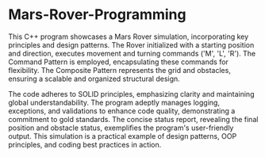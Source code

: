 # Mars-Rover-Programming

This C++ program showcases a Mars Rover simulation, incorporating key principles and design patterns. The Rover initialized with a starting position and direction, executes movement and turning commands ('M', 'L', 'R'). The Command Pattern is employed, encapsulating these commands for flexibility. The Composite Pattern represents the grid and obstacles, ensuring a scalable and organized structural design.

The code adheres to SOLID principles, emphasizing clarity and maintaining global understandability. The program adeptly manages logging, exceptions, and validations to enhance code quality, demonstrating a commitment to gold standards. The concise status report, revealing the final position and obstacle status, exemplifies the program's user-friendly output. This simulation is a practical example of design patterns, OOP principles, and coding best practices in action.
